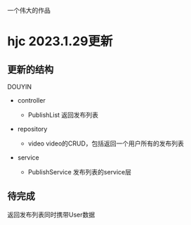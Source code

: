 
一个伟大的作品

# hjc 2023.1.29更新
## 更新的结构

DOUYIN
- controller
    - PublishList 返回发布列表

- repository
    - video video的CRUD，包括返回一个用户所有的发布列表

- service
    - PublishService 发布列表的service层

## 待完成
返回发布列表同时携带User数据

